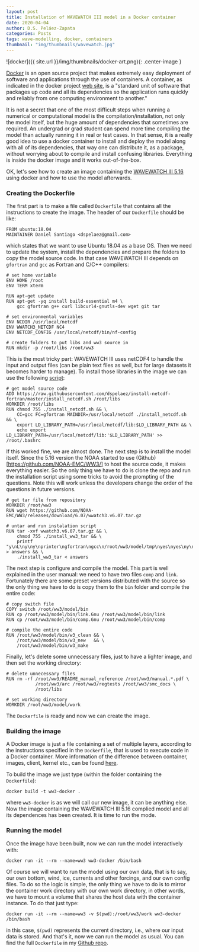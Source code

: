 ```yaml
---
layout: post
title: Installation of WAVEWATCH III model in a Docker container
date: 2020-04-04
author: D.S. Peláez-Zapata
categories: Posts
tags: wave-modelling, docker, containers	
thumbnail: "img/thumbnails/wavewatch.jpg"
---
```


![docker]({{ site.url }}/img/thumbnails/docker-art.png){: .center-image }

[Docker](https://www.docker.com/) is an open source project that makes extremely
easy deployment of software and applications through the use of containers. A
container, as indicated in the docker project [web
site](https://www.docker.com/), is a "standard unit of software that packages up
code and all its dependencies so the application runs quickly and reliably from
one computing environment to another."

It is not a secret that one of the most difficult steps when running a numerical
or computational model is the compilation/installation, not only the model
itself, but the huge amount of dependencies that sometimes are required. An
undergrad or grad student can spend more time compiling the model than actually
running it in real or test cases. In that sense, it is a really good idea to use
a docker container to install and deploy the model along with all of its
dependencies, that way one can distribute it, as a package, without worrying
about to compile and install confusing libraries. Everything is inside the
docker image and it works out-of-the-box.

OK, let's see how to create an image containing the [WAVEWATCH III
5.16](https://polar.ncep.noaa.gov/waves/wavewatch/) using docker and how to use
the model afterwards.


### Creating the Dockerfile

The first part is to make a file called `Dockerfile` that contains all the
instructions to create the image. The header of our `Dockerfile` should be like:

```
FROM ubuntu:18.04
MAINTAINER Daniel Santiago <dspelaez@gmail.com>
```

which states that we want to use Ubuntu 18.04 as a base OS. Then we need to
update the system, install the dependencies and prepare the folders to copy the
model source code. In that case WAVEWATCH III depends on `gfortran` and `gcc` as
Fortran and C/C++ compilers:

```
# set home variable
ENV HOME /root
ENV TERM xterm

RUN apt-get update
RUN apt-get -yq install build-essential m4 \
    gcc gfortran g++ curl libcurl4-gnutls-dev wget git tar

# set environmental variables
ENV NCDIR /usr/local/netcdf
ENV WWATCH3_NETCDF NC4
ENV NETCDF_CONFIG /usr/local/netcdf/bin/nf-config

# create folders to put libs and ww3 source in
RUN mkdir -p /root/libs /root/ww3
```

This is the most tricky part: WAVEWATCH III uses netCDF4 to handle the input and
output files (can be plain text files as well, but for large datasets it becomes
harder to manage). To install those libraries in the image we can use the
following
[script](https://raw.githubusercontent.com/dspelaez/install-netcdf-fortran/master/install_netcdf.sh):

```
# get model source code
ADD https://raw.githubusercontent.com/dspelaez/install-netcdf-fortran/master/install_netcdf.sh /root/libs
WORKDIR /root/libs
RUN chmod 755 ./install_netcdf.sh && \
    CC=gcc FC=gfortran MAINDIR=/usr/local/netcdf ./install_netcdf.sh && \
    export LD_LIBRARY_PATH=/usr/local/netcdf/lib:$LD_LIBRARY_PATH && \
    echo export LD_LIBRARY_PATH=/usr/local/netcdf/lib:'$LD_LIBRARY_PATH' >> /root/.bashrc
```

If this worked fine, we are almost done. The next step is to install the model
itself. Since the 5.16 version the NOAA started to use
(Github)[https://github.com/NOAA-EMC/WW3/] to host the source code, it makes
everything easier. So the only thing we have to do is clone the repo and run the
installation script using some tricks to avoid the prompting of the questions.
Note this will work unless the developers change the order of the questions in
future versions.

```
# get tar file from repository
WORKDIR /root/ww3
RUN wget https://github.com/NOAA-EMC/WW3/releases/download/6.07/wwatch3.v6.07.tar.gz

# untar and run instalation script
RUN tar -xvf wwatch3.v6.07.tar.gz && \
    chmod 755 ./install_ww3_tar && \
    printf "y\nL\ny\ny\nprinter\ngfortran\ngcc\n/root/ww3/model/tmp\nyes\nyes\ny\ny" > answers && \
    ./install_ww3_tar < answers
```

The next step is configure and compile the model. This part is well explained in
the user manual: we need to have two files `comp` and `link`. Fortunately there
are some preset versions distributed with the source so the only thing we have
to do is copy them to the `bin` folder and compile the entire code:

```
# copy switch file
COPY switch /root/ww3/model/bin
RUN cp /root/ww3/model/bin/link.Gnu /root/ww3/model/bin/link
RUN cp /root/ww3/model/bin/comp.Gnu /root/ww3/model/bin/comp

# compile the entire code
RUN /root/ww3/model/bin/w3_clean && \
    /root/ww3/model/bin/w3_new   && \
    /root/ww3/model/bin/w3_make
```

Finally, let's delete some unnecessary files, just to have a lighter image, and
then set the working directory:

```
# delete unnecessary files
RUN rm -rf /root/ww3/README_manual_reference /root/ww3/manual.*.pdf \
           /root/ww3/arc /root/ww3/regtests /root/ww3/smc_docs \
           /root/libs

# set working directory
WORKDIR /root/ww3/model/work
```

The `Dockerfile` is ready and now we can create the image.

### Building the image

A Docker image is just a file containing a set of multiple layers, according to
the instructions specified in the `Dockerfile`, that is used to execute code in
a Docker container. More information of the difference between container,
images, client, kernel etc., can be found
[here](https://docs.docker.com/engine/docker-overview/).

To build the image we just type (within the folder containing the `Dockerfile`):

```
docker build -t ww3-docker .
```

where `ww3-docker` is as we will call our new image, it can be anything else.
Now the image containing the WAVEWATCH III 5.16 complied model and all its
dependences has been created. It is time to run the mode.


### Running the model

Once the image have been built, now we can run the model interactively with:

```
docker run -it --rm --name=ww3 ww3-docker /bin/bash
```

Of course we will want to run the model using our own data, that is to say, our
own bottom, wind, ice, currents and other forcings, and our own config files. To
do so the logic is simple, the only thing we have to do is to mirror the
container work directory with our own work directory, in other words, we have to
mount a volume that shares the host data with the container instance. To do that
just type:

```
docker run -it --rm --name=ww3 -v $(pwd):/root/ww3/work ww3-docker /bin/bash
```

in this case, `$(pwd)` represents the current directory, i.e., where our input
data is stored. And that's it, now we can run the model as usual. You can find
the full `Dockerfile` in my [Github
repo](http://github.com/dspelaez/ww3_install).
